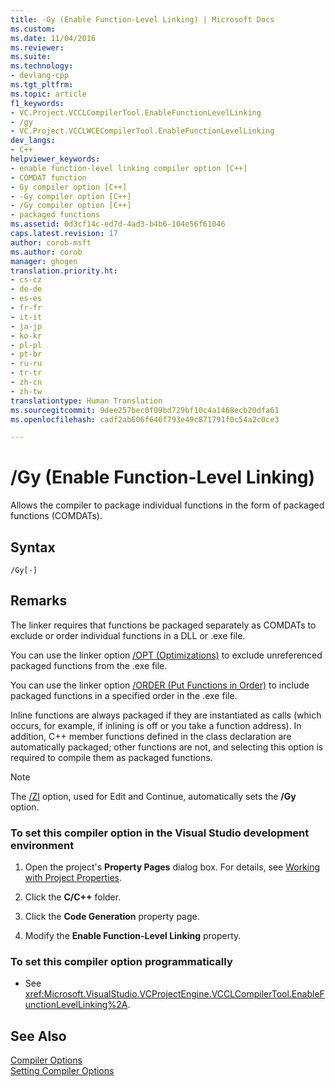 ```yaml
---
title: -Gy (Enable Function-Level Linking) | Microsoft Docs
ms.custom: 
ms.date: 11/04/2016
ms.reviewer: 
ms.suite: 
ms.technology:
- devlang-cpp
ms.tgt_pltfrm: 
ms.topic: article
f1_keywords:
- VC.Project.VCCLCompilerTool.EnableFunctionLevelLinking
- /gy
- VC.Project.VCCLWCECompilerTool.EnableFunctionLevelLinking
dev_langs:
- C++
helpviewer_keywords:
- enable function-level linking compiler option [C++]
- COMDAT function
- Gy compiler option [C++]
- -Gy compiler option [C++]
- /Gy compiler option [C++]
- packaged functions
ms.assetid: 0d3cf14c-ed7d-4ad3-b4b6-104e56f61046
caps.latest.revision: 17
author: corob-msft
ms.author: corob
manager: ghogen
translation.priority.ht:
- cs-cz
- de-de
- es-es
- fr-fr
- it-it
- ja-jp
- ko-kr
- pl-pl
- pt-br
- ru-ru
- tr-tr
- zh-cn
- zh-tw
translationtype: Human Translation
ms.sourcegitcommit: 9dee257bec0f09bd729bf10c4a1468ecb20dfa61
ms.openlocfilehash: cadf2ab606f646f793e49c871791f0c54a2c0ce3

---
```

# /Gy (Enable Function-Level Linking)
Allows the compiler to package individual functions in the form of packaged functions (COMDATs).  
  
## Syntax  
  
```  
/Gy[-]  
```  
  
## Remarks  
 The linker requires that functions be packaged separately as COMDATs to exclude or order individual functions in a DLL or .exe file.  
  
 You can use the linker option [/OPT (Optimizations)](../../build/reference/opt-optimizations.md) to exclude unreferenced packaged functions from the .exe file.  
  
 You can use the linker option [/ORDER (Put Functions in Order)](../../build/reference/order-put-functions-in-order.md) to include packaged functions in a specified order in the .exe file.  
  
 Inline functions are always packaged if they are instantiated as calls (which occurs, for example, if inlining is off or you take a function address). In addition, C++ member functions defined in the class declaration are automatically packaged; other functions are not, and selecting this option is required to compile them as packaged functions.  
  
> [!NOTE]
>  The [/ZI](../../build/reference/z7-zi-zi-debug-information-format.md) option, used for Edit and Continue, automatically sets the **/Gy** option.  
  
### To set this compiler option in the Visual Studio development environment  
  
1.  Open the project's **Property Pages** dialog box. For details, see [Working with Project Properties](../../ide/working-with-project-properties.md).  
  
2.  Click the **C/C++** folder.  
  
3.  Click the **Code Generation** property page.  
  
4.  Modify the **Enable Function-Level Linking** property.  
  
### To set this compiler option programmatically  
  
-   See <xref:Microsoft.VisualStudio.VCProjectEngine.VCCLCompilerTool.EnableFunctionLevelLinking%2A>.  
  
## See Also  
 [Compiler Options](../../build/reference/compiler-options.md)   
 [Setting Compiler Options](../../build/reference/setting-compiler-options.md)


<!--HONumber=Jan17_HO1-->


